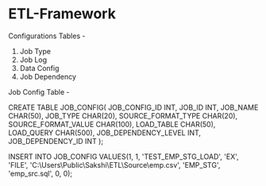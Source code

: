 # ETL-Framework

Configurations Tables -

1. Job Type
2. Job Log
3. Data Config
4. Job Dependency


Job Config Table - 

CREATE TABLE JOB_CONFIG(
JOB_CONFIG_ID    	INT,
JOB_ID           	INT,
JOB_NAME         	CHAR(50),
JOB_TYPE         	CHAR(20),
SOURCE_FORMAT_TYPE      CHAR(20),
SOURCE_FORMAT_VALUE	CHAR(100),
LOAD_TABLE       	CHAR(50),
LOAD_QUERY       	CHAR(500),
JOB_DEPENDENCY_LEVEL   	INT,
JOB_DEPENDENCY_ID      	INT
);

INSERT INTO JOB_CONFIG VALUES(1, 1, 'TEST_EMP_STG_LOAD', 'EX', 'FILE', 'C:\Users\Public\Sakshi\ETL\Source\emp.csv', 'EMP_STG', 'emp_src.sql', 0, 0);

